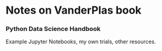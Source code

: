 # Notes on VanderPlas book
### Python Data Science Handbook

Example Jupyter Notebooks, my own trials, other resources.
